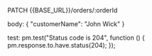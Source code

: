 PATCH {{BASE_URL}}/orders/:orderId

body:
{
  "customerName": "John Wick"
}


test:
 pm.test("Status code is 204", function () {
    pm.response.to.have.status(204);
});

